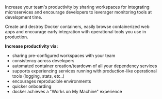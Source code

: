 Increase your team's productivity by sharing workspaces for integrating microservices and encourage developers to leverager monitoring tools at development time.

Create and destroy Docker containers, easily browse containerized web apps and encourage early integration with operational tools you use in production.

__Increase productivity via:__

  + sharing pre-configured workspaces with your team
  + consistency across developers
  + automated container creation/teardown of all your dependency services
  + supports experiencing services running with production-like operational tools (logging, stats, etc..)
  + encourages reproducible environments
  + quicker onboarding
  + docker achieves a "Works on My Machine" experience
